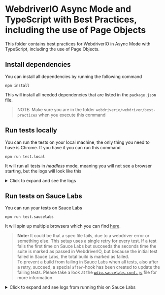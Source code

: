 # WebdriverIO Async Mode and TypeScript with Best Practices, including the use of Page Objects
This folder contains best practices for WebdriverIO in Async Mode with TypeScript, including the use of Page Objects.

## Install dependencies
You can install all dependencies by running the following command

    npm install

This will install all needed dependencies that are listed in the `package.json` file.

> NOTE: Make sure you are in the folder `webdriverio/webdriver/best-practices` when you execute this command

## Run tests locally
You can run the tests on your local machine, the only thing you need to have is Chrome. If you have it you can run this command

    npm run test.local

It will run all tests in *headless* mode, meaning you will not see a browser starting, but the logs will look like this

<details>
    <summary>Click to expand and see the logs</summary>

```log
> npm run test.local

> webdriverio-best-practices@1.0.0 test.local /Users/Sauce/Git/sauce-training/demo-js/webdriverio/webdriver/best-practices
> wdio test/configs/wdio.local.chrome.conf.ts


Execution of 8 workers started at 2021-09-24T16:26:15.504Z

[0-1] RUNNING in chrome - /test/specs/checkout.complete.spec.ts
[0-0] RUNNING in chrome - /test/specs/cart.summary.spec.ts
[0-3] RUNNING in chrome - /test/specs/checkout.summary.spec.ts
[0-6] RUNNING in chrome - /test/specs/swag.item.details.spec.ts
[0-2] RUNNING in chrome - /test/specs/checkout.personal.info.spec.ts
[0-4] RUNNING in chrome - /test/specs/login.spec.ts
[0-5] RUNNING in chrome - /test/specs/menu.spec.ts
[0-7] RUNNING in chrome - /test/specs/swag.items.list.spec.ts
[0-1] PASSED in chrome - /test/specs/checkout.complete.spec.ts
[0-3] PASSED in chrome - /test/specs/checkout.summary.spec.ts
[0-4] PASSED in chrome - /test/specs/login.spec.ts
[0-0] PASSED in chrome - /test/specs/cart.summary.spec.ts
[0-6] PASSED in chrome - /test/specs/swag.item.details.spec.ts
[0-2] PASSED in chrome - /test/specs/checkout.personal.info.spec.ts
[0-7] PASSED in chrome - /test/specs/swag.items.list.spec.ts
[0-5] PASSED in chrome - /test/specs/menu.spec.ts

 "spec" Reporter:
------------------------------------------------------------------
[chrome 93.0.4577.82 mac os x #0-1] Running: chrome (v93.0.4577.82) on mac os x
[chrome 93.0.4577.82 mac os x #0-1] Session ID: d71c9e26f4a0b8e774c2102e66b870c0
[chrome 93.0.4577.82 mac os x #0-1]
[chrome 93.0.4577.82 mac os x #0-1] » /test/specs/checkout.complete.spec.ts
[chrome 93.0.4577.82 mac os x #0-1] Checkout - Complete
[chrome 93.0.4577.82 mac os x #0-1]    ✓ should be able to test loading of login page
[chrome 93.0.4577.82 mac os x #0-1]
[chrome 93.0.4577.82 mac os x #0-1] 1 passing (2.3s)
------------------------------------------------------------------
[chrome 93.0.4577.82 mac os x #0-3] Running: chrome (v93.0.4577.82) on mac os x
[chrome 93.0.4577.82 mac os x #0-3] Session ID: 56e4f57e5cc76be632edeac47a6c023b
[chrome 93.0.4577.82 mac os x #0-3]
[chrome 93.0.4577.82 mac os x #0-3] » /test/specs/checkout.summary.spec.ts
[chrome 93.0.4577.82 mac os x #0-3] Checkout - Summary
[chrome 93.0.4577.82 mac os x #0-3]    ✓ should validate that we can continue shopping
[chrome 93.0.4577.82 mac os x #0-3]    ✓ should validate that we can cancel checkout and go to the inventory page
[chrome 93.0.4577.82 mac os x #0-3]    ✓ should validate that we have 1 product in our checkout overview
[chrome 93.0.4577.82 mac os x #0-3]
[chrome 93.0.4577.82 mac os x #0-3] 3 passing (3.3s)
------------------------------------------------------------------
[chrome 93.0.4577.82 mac os x #0-4] Running: chrome (v93.0.4577.82) on mac os x
[chrome 93.0.4577.82 mac os x #0-4] Session ID: 110cdaf53bef06fd2a3b7431edb70113
[chrome 93.0.4577.82 mac os x #0-4]
[chrome 93.0.4577.82 mac os x #0-4] » /test/specs/login.spec.ts
[chrome 93.0.4577.82 mac os x #0-4] LoginPage
[chrome 93.0.4577.82 mac os x #0-4]    ✓ should be able to test loading of login page
[chrome 93.0.4577.82 mac os x #0-4]    ✓ should be able to login with a standard user
[chrome 93.0.4577.82 mac os x #0-4]    ✓ should not be able to login with a locked user
[chrome 93.0.4577.82 mac os x #0-4]
[chrome 93.0.4577.82 mac os x #0-4] 3 passing (4.3s)
------------------------------------------------------------------
[chrome 93.0.4577.82 mac os x #0-0] Running: chrome (v93.0.4577.82) on mac os x
[chrome 93.0.4577.82 mac os x #0-0] Session ID: 469b09605663cbf73be665082db92fdb
[chrome 93.0.4577.82 mac os x #0-0]
[chrome 93.0.4577.82 mac os x #0-0] » /test/specs/cart.summary.spec.ts
[chrome 93.0.4577.82 mac os x #0-0] Cart Summary page
[chrome 93.0.4577.82 mac os x #0-0]    ✓ should validate that we can continue shopping
[chrome 93.0.4577.82 mac os x #0-0]    ✓ should validate that we can go from the cart to the checkout page
[chrome 93.0.4577.82 mac os x #0-0]    ✓ should validate that a product can be removed from the cart
[chrome 93.0.4577.82 mac os x #0-0]
[chrome 93.0.4577.82 mac os x #0-0] 3 passing (4.5s)
------------------------------------------------------------------
[chrome 93.0.4577.82 mac os x #0-6] Running: chrome (v93.0.4577.82) on mac os x
[chrome 93.0.4577.82 mac os x #0-6] Session ID: 77673d87694c814ff0d138dbc512fb9d
[chrome 93.0.4577.82 mac os x #0-6]
[chrome 93.0.4577.82 mac os x #0-6] » /test/specs/swag.item.details.spec.ts
[chrome 93.0.4577.82 mac os x #0-6] Swag Item Details
[chrome 93.0.4577.82 mac os x #0-6]    ✓ should validate that we can go back from the details to the inventory page
[chrome 93.0.4577.82 mac os x #0-6]    ✓ should validate that a product can be added to a cart
[chrome 93.0.4577.82 mac os x #0-6]    ✓ should validate that a product can be removed from the cart
[chrome 93.0.4577.82 mac os x #0-6]
[chrome 93.0.4577.82 mac os x #0-6] 3 passing (5.9s)
------------------------------------------------------------------
[chrome 93.0.4577.82 mac os x #0-2] Running: chrome (v93.0.4577.82) on mac os x
[chrome 93.0.4577.82 mac os x #0-2] Session ID: adf4772358c80991757dd9b5aaa3c785
[chrome 93.0.4577.82 mac os x #0-2]
[chrome 93.0.4577.82 mac os x #0-2] » /test/specs/checkout.personal.info.spec.ts
[chrome 93.0.4577.82 mac os x #0-2] Checkout - Personal info
[chrome 93.0.4577.82 mac os x #0-2]    ✓ should validate we get an error if we don not provide all personal information
[chrome 93.0.4577.82 mac os x #0-2]    ✓ should validate that we can cancel the first checkout
[chrome 93.0.4577.82 mac os x #0-2]    ✓ should be able to continue the checkout
[chrome 93.0.4577.82 mac os x #0-2]
[chrome 93.0.4577.82 mac os x #0-2] 3 passing (1.6s)
------------------------------------------------------------------
[chrome 93.0.4577.82 mac os x #0-7] Running: chrome (v93.0.4577.82) on mac os x
[chrome 93.0.4577.82 mac os x #0-7] Session ID: 0bc25027d23b982ef67c0eff5d85244d
[chrome 93.0.4577.82 mac os x #0-7]
[chrome 93.0.4577.82 mac os x #0-7] » /test/specs/swag.items.list.spec.ts
[chrome 93.0.4577.82 mac os x #0-7] Swag items list
[chrome 93.0.4577.82 mac os x #0-7]    ✓ should validate that all products are present
[chrome 93.0.4577.82 mac os x #0-7]    ✓ should validate that the details of a product can be opened
[chrome 93.0.4577.82 mac os x #0-7]    ✓ should validate that a product can be added to the cart
[chrome 93.0.4577.82 mac os x #0-7]    ✓ should validate that a product can be removed from the cart
[chrome 93.0.4577.82 mac os x #0-7]    ✓ should be able to open the cart summary page
[chrome 93.0.4577.82 mac os x #0-7]
[chrome 93.0.4577.82 mac os x #0-7] 5 passing (6.4s)
------------------------------------------------------------------
[chrome 93.0.4577.82 mac os x #0-5] Running: chrome (v93.0.4577.82) on mac os x
[chrome 93.0.4577.82 mac os x #0-5] Session ID: 1020372ff8d1db01f82485ddd246cc3a
[chrome 93.0.4577.82 mac os x #0-5]
[chrome 93.0.4577.82 mac os x #0-5] » /test/specs/menu.spec.ts
[chrome 93.0.4577.82 mac os x #0-5] Menu
[chrome 93.0.4577.82 mac os x #0-5]    ✓ should be able to the swag items overview page
[chrome 93.0.4577.82 mac os x #0-5]    ✓ should be able to open the about page
[chrome 93.0.4577.82 mac os x #0-5]    ✓ should be able to log out
[chrome 93.0.4577.82 mac os x #0-5]    ✓ should be able to clear the cart
[chrome 93.0.4577.82 mac os x #0-5]
[chrome 93.0.4577.82 mac os x #0-5] 4 passing (8.4s)


Spec Files:      8 passed, 8 total (100% completed) in 00:00:19 
```
</details>

## Run tests on Sauce Labs
You can run your tests on Sauce Labs

    npm run test.saucelabs

It will spin up multiple browsers which you can find [here](test/configs/wdio.saucelabs.conf.ts).

> **Note:** It could be that a spec file fails, due to a webdriver error or something else. This setup uses a single
> retry for every test. If a test fails the first time on Sauce Labs but succeeds the seconds time the suite is marked
> as passed in WebdriverIO, but because the initial test failed in Sauce Labs, the total build is marked as failed.\
> To prevent a build from failing in Sauce Labs when all tests, also after a retry, succeed, a special `after`-hook has
> been created to update the failing tests. Please take a look at the
> [`wdio.saucelabs.conf.js`](./test/configs/wdio.saucelabs.conf.ts) file for more information.

<details>
    <summary>Click to expand and see logs from running this on Sauce Labs</summary>

